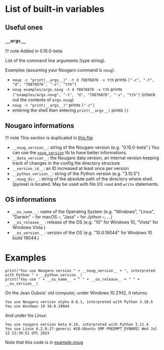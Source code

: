 # List of built-in variables

## Useful ones
### `__args__`
!!! note
    Added in 0.16.0-beta

List of the command line arguments (type string).

Examples (assuming your Nougaro command is `noug`):
* `noug -c "print(__args__)" -t d 78876876 -v tth` prints `["-c", "-t", "d", "78876876", "-v", "tth"]`
* `noug examples/args.noug -t d 78876876 -v tth` prints `["examples/args.noug", "-t", "d", "78876876", "-v", "tth"]` (check out the contents of `args.noug`)
* `noug -c "print(__args__)"` prints `["-c"]`
* entering the shell then entering `print(__args__)` prints `[]`

## Nougaro informations
!!! note
    This section is duplicated in [this file](../internals.md)

* `__noug_version__`: string of the Nougaro version (e.g. "0.15.0-beta".) You can use the [`noug_version`](modules/noug_version.md) lib to have better informations.
* `__data_version__`: the Nougaro data version, an internal version keeping track of changes in the config file directory structure
* `__version_id__`: an ID increased at least once per version
* `__python_version__`: string of the Python version (e.g. "3.10.5")
* `__noug_dir__`: string of the absolute path of the directory where shell.(py/exe) is located. May be used with file I/O `read` and `write` statements.

## OS informations
* `__os_name__` : name of the Operating System (e.g. "Windows", "Linux", "Darwin" –&nbsp;for macOS&nbsp;–, "Java" –&nbsp;for Jython&nbsp;–, …)
* `__os_release__` : release of the OS (e.g. "10" for Windows 10, "Vista" for Windows Vista.)
* `__os_version__` : version of the OS (e.g. "10.0.19044" for Windows 10 build 19044.)

# Examples
```
print("You use Nougaro version " + __noug_version__ + ", interpreted with Python " + __python_version__)
print("You use " + __os_name__ + " " + __os_release__ + " " + __os_version__)
```
On the Jean Dubois' old computer, under Windows 10 21H2, it returns:
```
You use Nougaro version alpha 0.8.1, interpreted with Python 3.10.5
You use Windows 10 10.0.19044
```
And under his Linux:
```
You use nougaro version beta 0.14, interpreted with Python 3.11.4
You use Linux 6.2.0-27-generic #28-Ubuntu SMP PREEMPT_DYNAMIC Wed Jul 12 22:39:51 UTC 2023
```

Note that this code is in [example.noug](https://github.com/jd-develop/nougaro/blob/main/example.noug)
